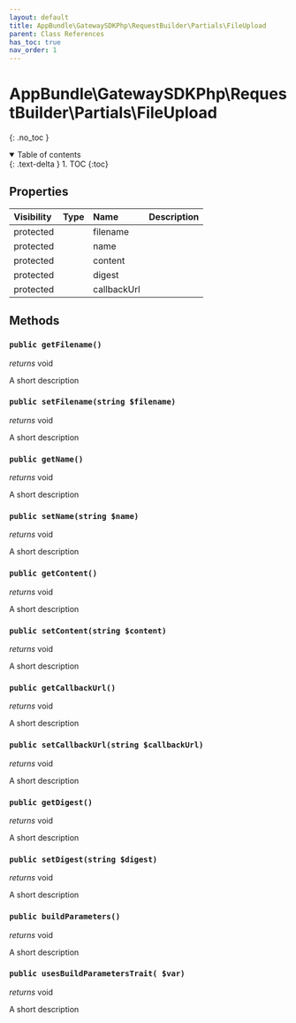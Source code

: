 ```yaml
---
layout: default
title: AppBundle\GatewaySDKPhp\RequestBuilder\Partials\FileUpload
parent: Class References
has_toc: true
nav_order: 1
---
```


# AppBundle\GatewaySDKPhp\RequestBuilder\Partials\FileUpload
{: .no_toc }



<details open markdown="block">
  <summary>
    Table of contents
  </summary>
  {: .text-delta }
1. TOC
{:toc}
</details>

## Properties

| Visibility | Type | Name | Description |
| :--- | :--- | :--- | :--- |
| protected |  | filename |  |
| protected |  | name |  |
| protected |  | content |  |
| protected |  | digest |  |
| protected |  | callbackUrl |  |


## Methods

### `public getFilename()`

*returns* void

A short description

### `public setFilename(string $filename)`

*returns* void

A short description

### `public getName()`

*returns* void

A short description

### `public setName(string $name)`

*returns* void

A short description

### `public getContent()`

*returns* void

A short description

### `public setContent(string $content)`

*returns* void

A short description

### `public getCallbackUrl()`

*returns* void

A short description

### `public setCallbackUrl(string $callbackUrl)`

*returns* void

A short description

### `public getDigest()`

*returns* void

A short description

### `public setDigest(string $digest)`

*returns* void

A short description

### `public buildParameters()`

*returns* void

A short description

### `public usesBuildParametersTrait( $var)`

*returns* void

A short description

